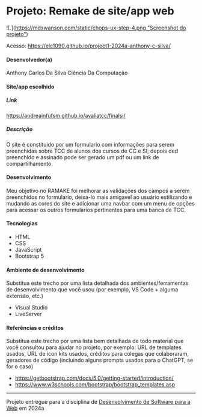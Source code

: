 # Projeto: Remake de site/app web

![.]([https://mdswanson.com/static/chops-ux-step-4.png "Screenshot do projeto"](https://github.com/elc1090/project1-2024a-anthony-c-silva/blob/main/screenshot.png))


Acesso: https://elc1090.github.io/project1-2024a-anthony-c-silva/


#### Desenvolvedor(a)
Anthony Carlos Da Silva 
Ciência Da Computação

#### Site/app escolhido

##### Link
https://andreainfufsm.github.io/avaliatcc/finalsi/

##### Descrição
O site é constituido por um formulario com informações para serem preenchidas sobre TCC de alunos dos cursos de CC e SI, depois ded preenchido e assinado pode ser gerado um pdf ou um link de compartilhamento.

#### Desenvolvimento

Meu objetivo no RAMAKE foi melhorar as validações dos campos a serem preenchidos no formulario, deixa-lo mais amigavel ao usuário estilizando e mudando as cores do site e adicionar uma navbar com um menu de opções para acessar os outros formularios pertinentes para uma banca de TCC.


#### Tecnologias

- HTML
- CSS
- JavaScript
- Bootstrap 5 


#### Ambiente de desenvolvimento

Substitua este trecho por uma lista detalhada dos ambientes/ferramentas de desenvolvimento que você usou (por exemplo, VS Code + alguma extensão, etc.)
- Visual Studio 
- LiveServer

#### Referências e créditos

Substitua este trecho por uma lista bem detalhada de todo material que você consultou para ajudar no projeto, por exemplo:  URL de templates usados, URL de icon kits usados, créditos para colegas que colaboraram, geradores de código (incluindo alguns prompts usados para o ChatGPT, se for o caso)
- https://getbootstrap.com/docs/5.0/getting-started/introduction/
- https://www.w3schools.com/bootstrap/bootstrap_templates.asp




---
Projeto entregue para a disciplina de [Desenvolvimento de Software para a Web](http://github.com/andreainfufsm/elc1090-2024a) em 2024a
